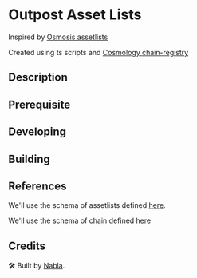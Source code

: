 # Outpost Asset Lists

Inspired by [Osmosis assetlists](https://github.com/osmosis-labs/assetlists)

Created using ts scripts and [Cosmology chain-registry](https://github.com/cosmology-tech/chain-registry)

## Description

## Prerequisite

## Developing

## Building

## References

We'll use the schema of assetlists defined [here](https://github.com/cosmos/chain-registry/blob/master/assetlist.schema.json).

We'll use the schema of chain defined [here](https://github.com/cosmos/chain-registry/blob/master/chain.schema.json)

## Credits

🛠 Built by [Nabla](https://github.com/nabla-studio).